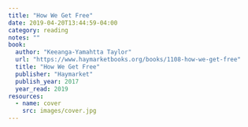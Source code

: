 ```yaml
---
title: "How We Get Free"
date: 2019-04-20T13:44:59-04:00
category: reading
notes: ""
book:
  author: "Keeanga-Yamahtta Taylor"
  url: "https://www.haymarketbooks.org/books/1108-how-we-get-free"
  title: "How We Get Free"
  publisher: "Haymarket"
  publish_year: 2017
  year_read: 2019
resources:
  - name: cover
    src: images/cover.jpg
---
```



